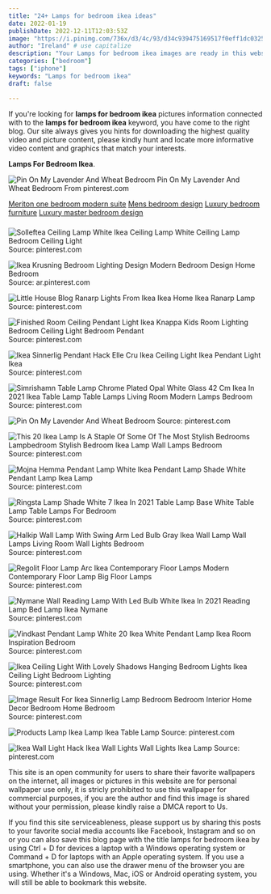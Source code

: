 ```yaml
---
title: "24+ Lamps for bedroom ikea ideas"
date: 2022-01-19
publishDate: 2022-12-11T12:03:53Z
image: "https://i.pinimg.com/736x/d3/4c/93/d34c939475169517f0eff1dc03259a70--ikea-wall-lights-bed-lights.jpg"
author: "Ireland" # use capitalize
description: "Your Lamps for bedroom ikea images are ready in this website. Lamps for bedroom ikea are a topic that is being searched for and liked by netizens today. You can Get the Lamps for bedroom ikea files here. Download all royalty-free vectors."
categories: ["bedroom"]
tags: ["iphone"]
keywords: "Lamps for bedroom ikea"
draft: false

---
```


If you're looking for **lamps for bedroom ikea** pictures information connected with to the **lamps for bedroom ikea** keyword, you have come to the right  blog.  Our site always  gives you  hints  for downloading  the highest  quality video and picture  content, please kindly hunt and locate more informative video content and graphics  that match your interests.

**Lamps For Bedroom Ikea**. 

![Pin On My Lavender And Wheat Bedroom](https://i.pinimg.com/originals/0b/77/d6/0b77d6f67e55b80df214b0238db2b1ff.jpg "Pin On My Lavender And Wheat Bedroom")
Pin On My Lavender And Wheat Bedroom From pinterest.com

[Meriton one bedroom modern suite](/meriton-one-bedroom-modern-suite/)
[Mens bedroom design](/mens-bedroom-design/)
[Luxury bedroom furniture](/luxury-bedroom-furniture/)
[Luxury master bedroom design](/luxury-master-bedroom-design/)



### 

 


![Solleftea Ceiling Lamp White Ikea Ceiling Lamp White Ceiling Lamp Bedroom Ceiling Light](https://i.pinimg.com/736x/c6/1b/d1/c61bd1b690d554a6ce0c7bf7af31bf30.jpg "Solleftea Ceiling Lamp White Ikea Ceiling Lamp White Ceiling Lamp Bedroom Ceiling Light")
Source: pinterest.com

 

![Ikea Krusning Bedroom Lighting Design Modern Bedroom Design Home Bedroom](https://i.pinimg.com/originals/f0/29/a5/f029a51b7be649f97c4f1b729778bc22.jpg "Ikea Krusning Bedroom Lighting Design Modern Bedroom Design Home Bedroom")
Source: ar.pinterest.com

 

![Little House Blog Ranarp Lights From Ikea Ikea Home Ikea Ranarp Lamp](https://i.pinimg.com/originals/bf/cd/d0/bfcdd0629d0d640c37facfc64fdd166d.jpg "Little House Blog Ranarp Lights From Ikea Ikea Home Ikea Ranarp Lamp")
Source: pinterest.com

 

![Finished Room Ceiling Pendant Light Ikea Knappa Kids Room Lighting Bedroom Ceiling Light Bedroom Pendant](https://i.pinimg.com/originals/91/55/04/915504efe4b0bf43b4a6d4312c8197a7.jpg "Finished Room Ceiling Pendant Light Ikea Knappa Kids Room Lighting Bedroom Ceiling Light Bedroom Pendant")
Source: pinterest.com

 

![Ikea Sinnerlig Pendant Hack Elle Cru Ikea Ceiling Light Ikea Pendant Light Ikea](https://i.pinimg.com/originals/80/39/f6/8039f6739c573a375824bc422f894ceb.jpg "Ikea Sinnerlig Pendant Hack Elle Cru Ikea Ceiling Light Ikea Pendant Light Ikea")
Source: pinterest.com

 

![Simrishamn Table Lamp Chrome Plated Opal White Glass 42 Cm Ikea In 2021 Ikea Table Lamp Table Lamps Living Room Modern Lamps Bedroom](https://i.pinimg.com/originals/13/31/40/1331400c76c250dd64948c44f1d5068c.jpg "Simrishamn Table Lamp Chrome Plated Opal White Glass 42 Cm Ikea In 2021 Ikea Table Lamp Table Lamps Living Room Modern Lamps Bedroom")
Source: pinterest.com

 

![Pin On My Lavender And Wheat Bedroom](https://i.pinimg.com/originals/0b/77/d6/0b77d6f67e55b80df214b0238db2b1ff.jpg "Pin On My Lavender And Wheat Bedroom")
Source: pinterest.com

 

![This 20 Ikea Lamp Is A Staple Of Some Of The Most Stylish Bedrooms Lampbedroom Stylish Bedroom Ikea Lamp Wall Lamps Bedroom](https://i.pinimg.com/originals/1e/39/73/1e3973a8030b62ced2dc1b6330394a5f.jpg "This 20 Ikea Lamp Is A Staple Of Some Of The Most Stylish Bedrooms Lampbedroom Stylish Bedroom Ikea Lamp Wall Lamps Bedroom")
Source: pinterest.com

 

![Mojna Hemma Pendant Lamp White Ikea Pendant Lamp Shade White Pendant Lamp Ikea Lamp](https://i.pinimg.com/originals/cf/69/5e/cf695ef5672b449bce34dac353c56ffb.jpg "Mojna Hemma Pendant Lamp White Ikea Pendant Lamp Shade White Pendant Lamp Ikea Lamp")
Source: pinterest.com

 

![Ringsta Lamp Shade White 7 Ikea In 2021 Table Lamp Base White Table Lamp Table Lamps For Bedroom](https://i.pinimg.com/originals/cf/62/c6/cf62c66c613846771727f3b3f4c9ca1f.jpg "Ringsta Lamp Shade White 7 Ikea In 2021 Table Lamp Base White Table Lamp Table Lamps For Bedroom")
Source: pinterest.com

 

![Halkip Wall Lamp With Swing Arm Led Bulb Gray Ikea Wall Lamp Wall Lamps Living Room Wall Lights Bedroom](https://i.pinimg.com/originals/b0/61/70/b061706e8bccea11e2aab68e212f59bc.jpg "Halkip Wall Lamp With Swing Arm Led Bulb Gray Ikea Wall Lamp Wall Lamps Living Room Wall Lights Bedroom")
Source: pinterest.com

 

![Regolit Floor Lamp Arc Ikea Contemporary Floor Lamps Modern Contemporary Floor Lamp Big Floor Lamps](https://i.pinimg.com/600x315/ee/f4/d8/eef4d840767f267b05c5a1fe958ba085.jpg "Regolit Floor Lamp Arc Ikea Contemporary Floor Lamps Modern Contemporary Floor Lamp Big Floor Lamps")
Source: pinterest.com

 

![Nymane Wall Reading Lamp With Led Bulb White Ikea In 2021 Reading Lamp Bed Lamp Ikea Nymane](https://i.pinimg.com/originals/6d/e5/eb/6de5eb547fb706939675c99ad503af6a.jpg "Nymane Wall Reading Lamp With Led Bulb White Ikea In 2021 Reading Lamp Bed Lamp Ikea Nymane")
Source: pinterest.com

 

![Vindkast Pendant Lamp White 20 Ikea White Pendant Lamp Ikea Room Inspiration Bedroom](https://i.pinimg.com/originals/60/8a/35/608a355373d8602fb1832ae43fcee208.jpg "Vindkast Pendant Lamp White 20 Ikea White Pendant Lamp Ikea Room Inspiration Bedroom")
Source: pinterest.com

 

![Ikea Ceiling Light With Lovely Shadows Hanging Bedroom Lights Ikea Ceiling Light Bedroom Lighting](https://i.pinimg.com/originals/b5/98/e2/b598e2176e310e7b5ee8afdbdb82219e.jpg "Ikea Ceiling Light With Lovely Shadows Hanging Bedroom Lights Ikea Ceiling Light Bedroom Lighting")
Source: pinterest.com

 

![Image Result For Ikea Sinnerlig Lamp Bedroom Bedroom Interior Home Decor Bedroom Home Bedroom](https://i.pinimg.com/originals/42/16/77/4216774196c7e1c4bb6c7e09f30aa80d.jpg "Image Result For Ikea Sinnerlig Lamp Bedroom Bedroom Interior Home Decor Bedroom Home Bedroom")
Source: pinterest.com

 

![Products Lamp Ikea Lamp Ikea Table Lamp](https://i.pinimg.com/originals/43/59/8d/43598d1541f7354712764635c0d7fafb.jpg "Products Lamp Ikea Lamp Ikea Table Lamp")
Source: pinterest.com

 

![Ikea Wall Light Hack Ikea Wall Lights Wall Lights Ikea Lamp](https://i.pinimg.com/736x/d3/4c/93/d34c939475169517f0eff1dc03259a70--ikea-wall-lights-bed-lights.jpg "Ikea Wall Light Hack Ikea Wall Lights Wall Lights Ikea Lamp")
Source: pinterest.com

 

This site is an open community for users to share their favorite wallpapers on the internet, all images or pictures in this website are for personal wallpaper use only, it is stricly prohibited to use this wallpaper for commercial purposes, if you are the author and find this image is shared without your permission, please kindly raise a DMCA report to Us.

If you find this site serviceableness, please support us by sharing this posts to your favorite social media accounts like Facebook, Instagram and so on or you can also save this blog page with the title lamps for bedroom ikea by using Ctrl + D for devices a laptop with a Windows operating system or Command + D for laptops with an Apple operating system. If you use a smartphone, you can also use the drawer menu of the browser you are using. Whether it's a Windows, Mac, iOS or Android operating system, you will still be able to bookmark this website.
